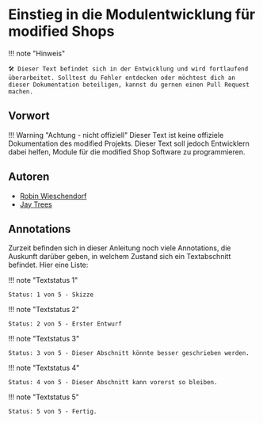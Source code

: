 # Einstieg in die Modulentwicklung für modified Shops

!!! note "Hinweis"

    🛠 Dieser Text befindet sich in der Entwicklung und wird fortlaufend überarbeitet. Solltest du Fehler entdecken oder möchtest dich an dieser Dokumentation beteiligen, kannst du gernen einen Pull Request machen.

## Vorwort

!!! Warning "Achtung - nicht offiziell"
    Dieser Text ist keine offiziele Dokumentation des modified Projekts. Dieser Text soll jedoch Entwicklern dabei helfen, Module für die modified Shop Software zu programmieren.

## Autoren

- [Robin Wieschendorf](https://github.com/RobinTheHood)
- [Jay Trees](https://github.com/grandeljay)

## Annotations

Zurzeit befinden sich in dieser Anleitung noch viele Annotations, die Auskunft darüber geben, in welchem Zustand sich ein Textabschnitt befindet. Hier eine Liste:

!!! note "Textstatus 1"

    Status: 1 von 5 - Skizze


!!! note "Textstatus 2"

    Status: 2 von 5 - Erster Entwurf


!!! note "Textstatus 3"

    Status: 3 von 5 - Dieser Abschnitt könnte besser geschrieben werden.


!!! note "Textstatus 4"

    Status: 4 von 5 - Dieser Abschnitt kann vorerst so bleiben.


!!! note "Textstatus 5"

    Status: 5 von 5 - Fertig.
